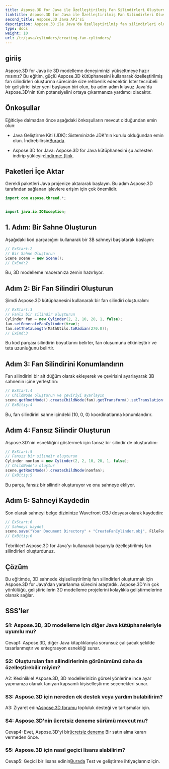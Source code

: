 ```yaml
---
title: Aspose.3D for Java ile Özelleştirilmiş Fan Silindirleri Oluşturma
linktitle: Aspose.3D for Java ile Özelleştirilmiş Fan Silindirleri Oluşturma
second_title: Aspose.3D Java API'si
description: Aspose.3D ile Java'da özelleştirilmiş fan silindirleri oluşturmayı öğrenin. 3D modelleme oyununuzu zahmetsizce yükseltin.
type: docs
weight: 10
url: /tr/java/cylinders/creating-fan-cylinders/
---
```

## giriiş

Aspose.3D for Java ile 3D modelleme deneyiminizi yükseltmeye hazır mısınız? Bu eğitim, güçlü Aspose.3D kütüphanesini kullanarak özelleştirilmiş fan silindirleri oluşturma sürecinde size rehberlik edecektir. İster tecrübeli bir geliştirici ister yeni başlayan biri olun, bu adım adım kılavuz Java'da Aspose.3D'nin tüm potansiyelini ortaya çıkarmanıza yardımcı olacaktır.

## Önkoşullar

Eğiticiye dalmadan önce aşağıdaki önkoşulların mevcut olduğundan emin olun:

- Java Geliştirme Kiti (JDK): Sisteminizde JDK'nın kurulu olduğundan emin olun. İndirebilirsin[Burada](https://www.oracle.com/java/technologies/javase-downloads.html).

-  Aspose.3D for Java: Aspose.3D for Java kütüphanesini şu adresten indirip yükleyin:[İndirme: {link](https://releases.aspose.com/3d/java/).

## Paketleri İçe Aktar

Gerekli paketleri Java projenize aktararak başlayın. Bu adım Aspose.3D tarafından sağlanan işlevlere erişim için çok önemlidir.

```java
import com.aspose.threed.*;


import java.io.IOException;
```

## 1. Adım: Bir Sahne Oluşturun

Aşağıdaki kod parçacığını kullanarak bir 3B sahneyi başlatarak başlayın:

```java
// ExStart:2
// Bir Sahne Oluşturun
Scene scene = new Scene();
// ExEnd:2
```

Bu, 3D modelleme maceranıza zemin hazırlıyor.

## Adım 2: Bir Fan Silindiri Oluşturun

Şimdi Aspose.3D kütüphanesini kullanarak bir fan silindiri oluşturalım:

```java
// ExStart:3
// Fanlı bir silindir oluşturun
Cylinder fan = new Cylinder(2, 2, 10, 20, 1, false);
fan.setGenerateFanCylinder(true);
fan.setThetaLength(MathUtils.toRadian(270.0));
// ExEnd:3
```

Bu kod parçası silindirin boyutlarını belirler, fan oluşumunu etkinleştirir ve teta uzunluğunu belirtir.

## Adım 3: Fan Silindirini Konumlandırın

Fan silindirini bir alt düğüm olarak ekleyerek ve çevirisini ayarlayarak 3B sahnenin içine yerleştirin:

```java
// ExStart:4
// ChildNode oluşturun ve çeviriyi ayarlayın
scene.getRootNode().createChildNode(fan).getTransform().setTranslation(10, 0, 0);
// ExBitiş:4
```

Bu, fan silindirini sahne içindeki (10, 0, 0) koordinatlarına konumlandırır.

## Adım 4: Fansız Silindir Oluşturun

Aspose.3D'nin esnekliğini göstermek için fansız bir silindir de oluşturalım:

```java
// ExStart:5
// Fansız bir silindir oluşturun
Cylinder nonfan = new Cylinder(2, 2, 10, 20, 1, false);
// ChildNode'u oluştur
scene.getRootNode().createChildNode(nonfan);
// ExBitiş:5
```

Bu parça, fansız bir silindir oluşturuyor ve onu sahneye ekliyor.

## Adım 5: Sahneyi Kaydedin

Son olarak sahneyi belge dizininize Wavefront OBJ dosyası olarak kaydedin:

```java
// ExStart:6
// Sahneyi kaydet
scene.save("Your Document Directory" + "CreateFanCylinder.obj", FileFormat.WAVEFRONTOBJ);
// ExBitiş:6
```

Tebrikler! Aspose.3D for Java'yı kullanarak başarıyla özelleştirilmiş fan silindirleri oluşturdunuz.

## Çözüm

Bu eğitimde, 3D sahnede kişiselleştirilmiş fan silindirleri oluşturmak için Aspose.3D for Java'dan yararlanma sürecini araştırdık. Aspose.3D'nin çok yönlülüğü, geliştiricilerin 3D modelleme projelerini kolaylıkla geliştirmelerine olanak sağlar.

## SSS'ler

### S1: Aspose.3D, 3D modelleme için diğer Java kütüphaneleriyle uyumlu mu?

Cevap1: Aspose.3D, diğer Java kitaplıklarıyla sorunsuz çalışacak şekilde tasarlanmıştır ve entegrasyon esnekliği sunar.

### S2: Oluşturulan fan silindirlerinin görünümünü daha da özelleştirebilir miyim?

A2: Kesinlikle! Aspose.3D, 3D modellerinizin görsel yönlerine ince ayar yapmanıza olanak tanıyan kapsamlı kişiselleştirme seçenekleri sunar.

### S3: Aspose.3D için nereden ek destek veya yardım bulabilirim?

 A3: Ziyaret edin[Aspose.3D forumu](https://forum.aspose.com/c/3d/18) topluluk desteği ve tartışmalar için.

### S4: Aspose.3D'nin ücretsiz deneme sürümü mevcut mu?

 Cevap4: Evet, Aspose.3D'yi bir[ücretsiz deneme](https://releases.aspose.com/) Bir satın alma kararı vermeden önce.

### S5: Aspose.3D için nasıl geçici lisans alabilirim?

 Cevap5: Geçici bir lisans edinin[Burada](https://purchase.aspose.com/temporary-license/) Test ve geliştirme ihtiyaçlarınız için.